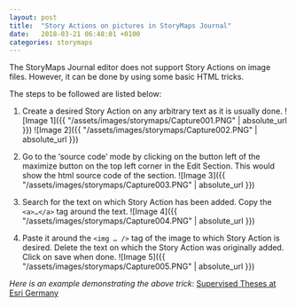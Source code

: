 ```yaml
---
layout: post
title:  "Story Actions on pictures in StoryMaps Journal"
date:   2018-03-21 06:48:01 +0100
categories: storymaps
---
```


The StoryMaps Journal editor does not support Story Actions on image files. However, it can be done by using some basic HTML tricks. <!--more-->

The steps to be followed are listed below:

1. Create a desired Story Action on any arbitrary text as it is usually done.
![Image 1]({{ "/assets/images/storymaps/Capture001.PNG" | absolute_url }}) ![Image 2]({{ "/assets/images/storymaps/Capture002.PNG" | absolute_url }})

2. Go to the ‘source code’ mode by clicking on the button left of the maximize button on the top left corner in the Edit Section. This would show the html source code of the section.
![Image 3]({{ "/assets/images/storymaps/Capture003.PNG" | absolute_url }})

3. Search for the text on which Story Action has been added. Copy the `<a>…</a>` tag around the text.
![Image 4]({{ "/assets/images/storymaps/Capture004.PNG" | absolute_url }})

4. Paste it around the `<img … />` tag of the image to which Story Action is desired. Delete the text on which the Story Action was originally added. Click on save when done.
![Image 5]({{ "/assets/images/storymaps/Capture005.PNG" | absolute_url }})

*Here is an example demonstrating the above trick:* [Supervised Theses at Esri Germany](http://esri-de-edu.maps.arcgis.com/apps/MapJournal/index.html?appid=2e8c944f3e424adcbf8e3db42a7e4114)